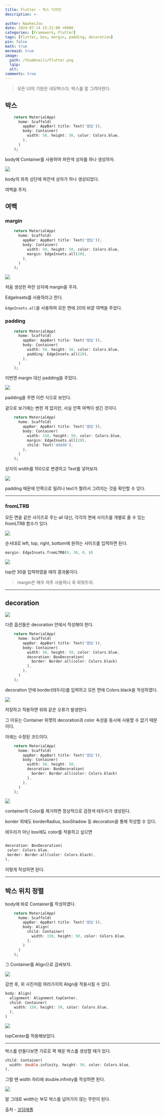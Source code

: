 ```yaml
---
title: Flutter - 박스 디자인
description: >-
  
author: NawhesJoo
date: 2024-07-14 15:21:00 +0900
categories: [Framework, Flutter]
tags: [Flutter, box, margin, padding, decoration]
pin: false
math: true
mermaid: true
image:
  path: /thumbnails/Flutter.png
  lqip: 
  alt: 
comments: true
---
```

> 모든 UI의 기원은 네모박스다. 박스를 잘 그려아한다.

## 박스

```dart
    return MaterialApp(
      home: Scaffold(
        appBar: AppBar( title: Text('앱임')),
        body: Container(
          width: 50, height: 50, color: Colors.blue,
        ),
      )
    );
```

body에 Container를 사용하여 파란색 상자를 하나 생성하자.

![](https://velog.velcdn.com/images/nawhes_joo/post/85d04db3-ce04-41f7-8b04-248c9ad05643/image.png)

body의 좌측 상단에 파란색 상자가 하나 생성되었다.

여백을 주자.

## 여백

### margin

```dart
    return MaterialApp(
      home: Scaffold(
        appBar: AppBar( title: Text('앱임')),
        body: Container(
          width: 50, height: 50, color: Colors.blue,
          margin: EdgeInsets.all(20),
        ),
      )
    );
```    

![](https://velog.velcdn.com/images/nawhes_joo/post/51d7e1dc-adc2-4e12-858e-1130d550d6a5/image.png)

처음 생성한 파란 상자에 margin을 주자.

EdgeInsets를 사용하라고 한다.

`EdgeInsets.all`을 사용하여 모든 면에 20의 바깥 여백을 주었다.


### padding

```dart
    return MaterialApp(
      home: Scaffold(
        appBar: AppBar( title: Text('앱임')),
        body: Container(
          width: 50, height: 50, color: Colors.blue,
          padding: EdgeInsets.all(20),
        ),
      )
    );
```   

이번엔 margin 대신 padding을 주었다.

![](https://velog.velcdn.com/images/nawhes_joo/post/4a28f350-c081-4842-bd1c-8ca79d2a0c07/image.png)

padding을 주면 이런 식으로 보인다.

겉으로 보기에는 변한 게 없지만, 사실 안쪽 여백이 생긴 것이다.

```dart
    return MaterialApp(
      home: Scaffold(
        appBar: AppBar( title: Text('앱임')),
        body: Container(
          width: 150, height: 50, color: Colors.blue,
          margin: EdgeInsets.all(20),
          child: Text('ddddd'),
        ),
      )
    );
```

상자의 width를 150으로 변경하고 Text를 넣어보자.

![](https://velog.velcdn.com/images/nawhes_joo/post/3bf8f454-3f3f-46a5-b135-7e509449f02c/image.png)

padding 때문에 안쪽으로 밀려나 text가 짤려서 그려지는 것을 확인할 수 있다.

---

### fromLTRB

모든 면을 같은 사이즈로 주는 all 대신, 각각의 면에 사이즈를 개별로 줄 수 있는 fromLTRB 함수가 있다.

![](https://velog.velcdn.com/images/nawhes_joo/post/e109a8d3-7408-4209-aad6-fd633049f069/image.png)

순서대로 left, top, right, bottom에 원하는 사이즈를 입력하면 된다.

```dart
margin: EdgeInsets.fromLTRB(0, 30, 0, 0)
```

![](https://velog.velcdn.com/images/nawhes_joo/post/a64bcbed-0533-4427-9da5-672ede63dbdb/image.png)

top만 30을 입력하였을 때의 결과물이다.

> margin은 매우 자주 사용하니 꼭 외워두자.

---

## decoration

![](https://velog.velcdn.com/images/nawhes_joo/post/6002ddfe-224c-4fdd-964e-c8a8b3a0f554/image.png)

다른 옵션들은 decoration 안에서 작성해야 한다.

```dart
    return MaterialApp(
      home: Scaffold(
        appBar: AppBar( title: Text('앱임')),
        body: Container(
          width: 50, height: 50, color: Colors.blue,
          decoration: BoxDecoration(
            border: Border.all(color: Colors.black)
          ),
        ),
      )
    );
```    

decoration 안에 border(테두리)를 입력하고 모든 면에 Colors.black을 작성하였다.

![](https://velog.velcdn.com/images/nawhes_joo/post/caf07c3b-9dbb-45c1-a37c-2a118886bb94/image.png)


저장하고 적용하면 위와 같은 오류가 발생한다.

그 이유는 Container 위젯의 decoration과 color 속성을 동시에 사용할 수 없기 때문이다.

아래는 수정된 코드이다.

```dart
    return MaterialApp(
      home: Scaffold(
        appBar: AppBar( title: Text('앱임')),
        body: Container(
          width: 50, height: 50,
          decoration: BoxDecoration(
            border: Border.all(color: Colors.black)
          ),
        ),
      )
    );
```    

![](https://velog.velcdn.com/images/nawhes_joo/post/18859e51-0a25-4d1f-9f3b-ff47950da92d/image.png)

container의 Color를 제거하면 정상적으로 검정색 테두리가 생성된다.

border 외에도 borderRadius, boxShadow 등 decoration을 통해 작성할 수 있다.

테두리가 아닌 box에도 color를 적용하고 싶으면

```dart

decoration: BoxDecoration(
 color: Colors.blue,
 border: Border.all(color: Colors.black),
),
```
이렇게 작성하면 된다.

---

## 박스 위치 정렬

body에 바로 Container를 작성하였다.

```dart
    return MaterialApp(
      home: Scaffold(
        appBar: AppBar( title: Text('앱임')),
        body: Align(
          child: Container(
            width: 150, height: 50, color: Colors.blue,
          ),
        )
      )
    );
```

그 Container를 Align으로 감싸보자.

![](https://velog.velcdn.com/images/nawhes_joo/post/be277b59-2f87-4768-86ed-1abf10df3dc6/image.png)

감싼 후, 위 사진처럼 여러가지의 Align을 적용시킬 수 있다.

```dart
body: Align(
  alignment: Alignment.topCenter,
  child: Container(
    width: 150, height: 50, color: Colors.blue,
  ),
)
```

![](https://velog.velcdn.com/images/nawhes_joo/post/fe3a1b5b-e8e9-485f-86b6-29bf30c53204/image.png)


topCenter를 적용해보았다.

---

박스를 만들다보면 가로로 꽉 채운 박스를 생성할 때가 있다.

```dart
child: Container(
  width: double.infinity, height: 50, color: Colors.blue,
),
```

그럴 땐 width 자리에 double.infinity를 작성하면 된다.

![](https://velog.velcdn.com/images/nawhes_joo/post/c2af12d1-4ff9-41d6-8e14-8266def688ca/image.png)

말 그대로 width는 부모 박스를 넘어가지 않는 무한이 된다.

출처 - [코딩애플](https://www.youtube.com/@codingapple)